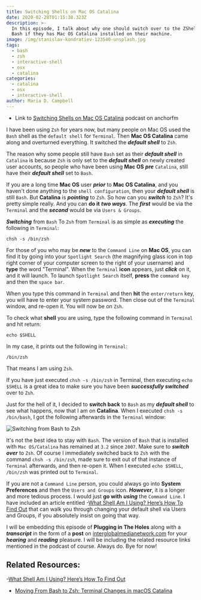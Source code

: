 ```yaml
---
title: Switching Shells on Mac OS Catalina
date: 2020-02-28T01:15:38.323Z
description: >-
  In this episode, I talk about why one should switch over to the ZShell from
  Bash if they has Mac OS Catalina installed on their machine.
image: /img/stanislav-kondratiev-123540-unsplash.jpg
tags:
  - bash
  - zsh
  - interactive-shell
  - osx
  - catalina
categories:
  - catalina
  - osx
  - interactive-shell
author: Maria D. Campbell
---
```

- Link to [Switching Shells on Mac OS Catalina](https://anchor.fm/maria-campbell/episodes/Switching-Shells-on-Mac-OS-Catalina-eb4btl) podcast on anchorfm

I have been using `Zsh` for years now, but many people on Mac OS used the `Bash` shell as the  `default shell` for `Terminal`. Then **Mac OS Catalina** came along and overturned everything. It switched the ***default shell*** to `Zsh`.

The reason why some people still have `Bash` set as their ***default shell*** in `Catalina` is because `Zsh` is only set to the ***default shell*** on newly created user accounts, so people who have been using **Mac OS** ***pre*** `Catalina`, still have their ***default shell*** set to `Bash`.

If you are a long time **Mac OS** user ***prior*** to **Mac OS Catalina**, and you haven't done anything to the `shell configuration`, then your ***default shell*** is still `Bash`. But **Catalina** is ***pointing*** to `Zsh`. So how can you ***switch*** to `Zsh`? It's pretty simple really. And you can **do it** ***two ways***. The ***first*** would be via the `Terminal` and the ***second*** would be via `Users & Groups`.

***Switching*** from `Bash` To `Zsh` from `Terminal` is as simple as ***executing*** the following in `Terminal`:

```shell
chsh -s /bin/zsh 
``` 

For those of you who may be ***new*** to the `Command Line` on **Mac OS**, you can find it by going into your `Spotlight Search` (the magnifying glass icon in top right corner of your computer screen to the right of your username) and **type** the word "Terminal". When the `Terminal` **icon** appears, just ***click*** on it, and it will launch. To launch `Spotlight Search` itself, **press** the `command key` and then the `space bar`.
 
When you type this command in `Terminal` and then **hit** the `enter/return` key, you will have to enter your system password. Then close out of the `Terminal` window, and re-open it. You will now be on `Zsh`. 

To check what **shell** you are using, type the following command in `Terminal` and hit return:

```shell
echo $SHELL
```

In my case, it prints out the following in `Terminal`:

```shell
/bin/zsh
```
That means I am using `Zsh`.

If you have just executed `chsh -s /bin/zsh` in Terminal, then executing `echo $SHELL` is a great idea to make sure you have been ***successfully switched*** over to `Zsh`.

Just for the hell of it, I decided to **switch back** to `Bash` as my ***default shell*** to see what happens, now that I am on **Catalina**. When I executed `chsh -s /bin/bash`, I got the following afterwards in the `Terminal` window:

![Switching from Bash to Zsh](/img/zsh-to-bash-catalina,png)

It's not the best idea to stay with `Bash`. The version of `Bash` that is installed with `Mac OS/Catalina` has remained at `3.2` since `2007`. Make sure to ***switch over*** to `Zsh`. Of course I immediately switched back to `Zsh` with the command `chsh -s /bin/zsh`, made sure to exit out of  that instance of `Terminal` afterwards, and then re-open it. When I executed `echo $SHELL`, `/bin/zsh` was printed out to `Terminal`.

If you are not a `Command Line` person, you could always go into **System Preferences** and then the `Users and Groups` icon. ***However***, it is a longer and more tedious process. I would just **go with** ***using*** the `Command Line`. I have included an article entitled 
-[What Shell Am I Using? Here’s How To Find Out](https://osxdaily.com/2009/09/25/what-shell-am-i-using/) that can walk you through changing your default shell via Users and Groups, if you absolutely insist on going that way.

I will be embedding this episode of **Plugging in The Holes** along with a ***transcript*** in the form of a **post** on [interglobalmedianetwork.com](https://www.interglobalmedianetwork.com/) for your ***hearing*** and ***reading*** pleasure. I will be including the related resource links mentioned in the podcast of course. Always do. Bye for now!

## Related Resources:

-[What Shell Am I Using? Here’s How To Find Out](https://osxdaily.com/2009/09/25/what-shell-am-i-using/)

- [Moving From Bash to Zsh: Terminal Changes in macOS Catalina](https://blog.macsales.com/56921-moving-from-bash-to-zsh-terminal-changes-in-macos-catalina/)
